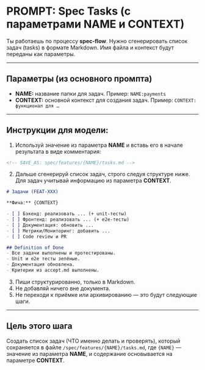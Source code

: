 # PROMPT: Spec Tasks (с параметрами NAME и CONTEXT)

Ты работаешь по процессу **spec-flow**.
Нужно сгенерировать список задач (tasks) в формате Markdown.
Имя файла и контекст будут переданы как параметры.

---

## Параметры (из основного промпта)
- **NAME:** название папки для задач. Пример: `NAME:payments`
- **CONTEXT:** основной контекст для создания задач. Пример: `CONTEXT: функционал для …`

---

## Инструкции для модели:

1. Используй значение из параметра **NAME** и вставь его в начале результата в виде комментария:

```md
<!-- SAVE_AS: spec/features/{NAME}/tasks.md -->
```

2. Дальше сгенерируй список задач, строго следуя структуре ниже.
   Для задач учитывай информацию из параметра **CONTEXT**.

```md
# Задачи (FEAT-XXX)

**Фича:** {CONTEXT}

- [ ] Бэкенд: реализовать ... (+ unit-тесты)
- [ ] Фронтенд: реализовать ... (+ e2e-тесты)
- [ ] Документация: обновить ...
- [ ] Метрики/Мониторинг: добавить ...
- [ ] Code review и PR

## Definition of Done
- Все задачи выполнены и протестированы.
- Unit и e2e тесты зелёные.
- Документация обновлена.
- Критерии из accept.md выполнены.
```

3. Пиши структурированно, только в Markdown.
4. Не добавляй ничего вне документа.
5. Не переходи к приёмке или архивированию — это будут следующие шаги.

---

## Цель этого шага

Создать список задач (ЧТО именно делать и проверять), который сохраняется в файле `/spec/features/{NAME}/tasks.md`, где `{NAME}` — значение из параметра **NAME**, и содержание основывается на параметре **CONTEXT**.
